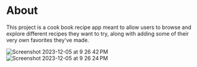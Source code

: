 # About
This project is a cook book recipe app meant to allow users to browse and explore different recipes they want to try, along with adding some
of their very own favorites they've made.

![Screenshot 2023-12-05 at 9 26 42 PM](https://github.com/FMZOrganization/final-project-team_01_7/assets/33244451/5f7cb4c3-ed25-42f7-a08f-8d883e65a59e)
![Screenshot 2023-12-05 at 9 26 24 PM](https://github.com/FMZOrganization/final-project-team_01_7/assets/33244451/c47a2194-f77b-41df-a929-87380cb519a7)
